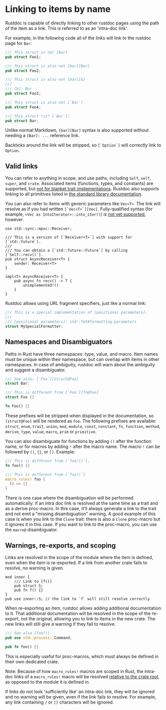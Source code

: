 # Linking to items by name

Rustdoc is capable of directly linking to other rustdoc pages using the path of
the item as a link. This is referred to as an 'intra-doc link'.

For example, in the following code all of the links will link to the rustdoc page for `Bar`:

```rust
/// This struct is not [Bar]
pub struct Foo1;

/// This struct is also not [bar][Bar]
pub struct Foo2;

/// This struct is also not [bar][b]
///
/// [b]: Bar
pub struct Foo3;

/// This struct is also not [`Bar`]
pub struct Foo4;

/// This struct *is* [`Bar`]!
pub struct Bar;
```

Unlike normal Markdown, `[bar][Bar]` syntax is also supported without needing a
`[Bar]: ...` reference link.

Backticks around the link will be stripped, so ``[`Option`]`` will correctly
link to `Option`.

## Valid links

You can refer to anything in scope, and use paths, including `Self`, `self`, `super`, and
`crate`. Associated items (functions, types, and constants) are supported, but [not for blanket
trait implementations][#79682]. Rustdoc also supports linking to all primitives listed in
[the standard library documentation](../../std/index.html#primitives).

[#79682]: https://github.com/rust-lang/rust/pull/79682

You can also refer to items with generic parameters like `Vec<T>`. The link will
resolve as if you had written ``[`Vec<T>`][Vec]``. Fully-qualified syntax (for example,
`<Vec as IntoIterator>::into_iter()`) is [not yet supported][fqs-issue], however.

[fqs-issue]: https://github.com/rust-lang/rust/issues/74563

```rust,edition2018
use std::sync::mpsc::Receiver;

/// This is a version of [`Receiver<T>`] with support for [`std::future`].
///
/// You can obtain a [`std::future::Future`] by calling [`Self::recv()`].
pub struct AsyncReceiver<T> {
    sender: Receiver<T>
}

impl<T> AsyncReceiver<T> {
    pub async fn recv() -> T {
        unimplemented!()
    }
}
```

Rustdoc allows using URL fragment specifiers, just like a normal link:

```rust
/// This is a special implementation of [positional parameters].
///
/// [positional parameters]: std::fmt#formatting-parameters
struct MySpecialFormatter;
```

## Namespaces and Disambiguators

Paths in Rust have three namespaces: type, value, and macro. Item names must be unique within
their namespace, but can overlap with items in other namespaces. In case of ambiguity,
rustdoc will warn about the ambiguity and suggest a disambiguator.

```rust
/// See also: [`Foo`][struct@Foo]
struct Bar;

/// This is different from [`Foo`][fn@Foo]
struct Foo {}

fn Foo() {}
```

These prefixes will be stripped when displayed in the documentation, so `[struct@Foo]` will be
rendered as `Foo`. The following prefixes are available: `struct`, `enum`, `trait`, `union`,
`mod`, `module`, `const`, `constant`, `fn`, `function`, `method`, `derive`, `type`, `value`,
`macro`, `prim` or `primitive`.

You can also disambiguate for functions by adding `()` after the function name,
or for macros by adding `!` after the macro name. The macro `!` can be followed by `()`, `{}`,
or `[]`. Example:

```rust
/// This is different from [`foo!()`].
fn foo() {}

/// This is different from [`foo()`]
macro_rules! foo {
  () => {}
}
```

There is one case where the disambiguation will be performed automatically: if an intra doc
link is resolved at the same time as a trait and as a derive proc-macro. In this case, it'll
always generate a link to the trait and not emit a "missing disambiguation" warning. A good
example of this case is when you link to the `Clone` trait: there is also a `Clone`
proc-macro but it ignores it in this case. If you want to link to the proc-macro, you can
use the `macro@` disambiguator.

## Warnings, re-exports, and scoping

Links are resolved in the scope of the module where the item is defined, even
when the item is re-exported. If a link from another crate fails to resolve, no
warning is given.

```rust,edition2018
mod inner {
    /// Link to [f()]
    pub struct S;
    pub fn f() {}
}
pub use inner::S; // the link to `f` will still resolve correctly
```

When re-exporting an item, rustdoc allows adding additional documentation to it.
That additional documentation will be resolved in the scope of the re-export, not
the original, allowing you to link to items in the new crate. The new links
will still give a warning if they fail to resolve.

```rust
/// See also [foo()]
pub use std::process::Command;

pub fn foo() {}
```

This is especially useful for proc-macros, which must always be defined in their own dedicated crate.

Note: Because of how `macro_rules!` macros are scoped in Rust, the intra-doc links of a
`macro_rules!` macro will be resolved [relative to the crate root][#72243], as opposed to the
module it is defined in.

If links do not look 'sufficiently like' an intra-doc link, they will be ignored and no warning
will be given, even if the link fails to resolve. For example, any link containing `/` or `[]`
characters will be ignored.

[#72243]: https://github.com/rust-lang/rust/issues/72243
